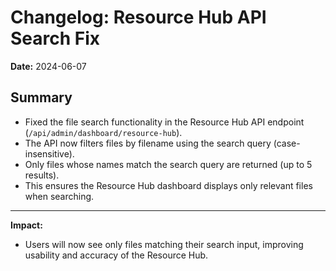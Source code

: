 # Changelog: Resource Hub API Search Fix

**Date:** 2024-06-07

## Summary
- Fixed the file search functionality in the Resource Hub API endpoint (`/api/admin/dashboard/resource-hub`).
- The API now filters files by filename using the search query (case-insensitive).
- Only files whose names match the search query are returned (up to 5 results).
- This ensures the Resource Hub dashboard displays only relevant files when searching.

---

**Impact:**
- Users will now see only files matching their search input, improving usability and accuracy of the Resource Hub. 